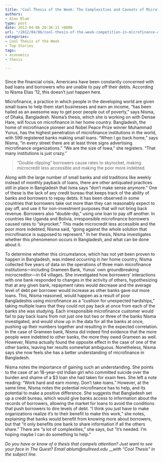 ```yaml
---
title: 'Cool Thesis of the Week: The Complexities and Caveats of Microfinance'
authors:
- Alex Blum
type: post
date: 2012-04-06 20:36:11 +0000
url: "/2012/04/06/cool-thesis-of-the-week-competition-in-microfinance-complexities-and-caveats/"
categories:
- Cool Thesis of the Week
- Top Stories
tags:
- economics
- thesis

---
```

<a href="http://www.reedquest.org/2012/04/cool-thesis-of-the-week-competition-in-microfinance-complexities-and-caveats/ctwweb/" rel="attachment wp-att-1476"><img class="alignnone size-full wp-image-1476" title="Nisma Elias" src="https://i2.wp.com/www.reedquest.org/wp-content/uploads/2012/04/ctwweb.jpg?resize=770%2C430" alt="" data-recalc-dims="1" /></a>

Since the financial crisis, Americans have been constantly concerned with bad loans and borrowers who are unable to pay off their debts. According to Nisma Elias &#8217;12, this doesn&#8217;t just happen here.

Microfinance, a practice in which people in the developing world are given small loans to help them start businesses and earn an income, “has been hailed as an awesome way to get poor people out of poverty,” says Nisma, of Dhaka, Bangladesh. Nisma&#8217;s thesis, which she is working on with Denise Hare, will focus on microfinance in her home country. Bangladesh, the home of microfinance pioneer and Nobel Peace Prize winner Muhammad Yunus, has the highest penetration of microfinance institutions in the world, with 599 registered banks making small loans. “When I go back home,” says Nisma, “in every street there are at least three signs advertising microfinance organizations.” “We are the size of Iowa,” she registers. “That many institutions is just crazy.”

> “Double-dipping” borrowers cause rates to skyrocket, making microcredit less accessible and making the poor more indebted.

Along with the large number of small banks and old traditions like weekly instead of monthly payback of loans, there are other antiquated practices still in place in Bangladesh that Isma says “don&#8217;t make sense anymore.” One of these is the lack of any credit bureau that keeps track of the ability of banks and borrowers to repay debts. It has been observed in some countries that borrowers take out more than they can reasonably expect to pay off, and use it for non-investment purposes that will not bring back revenue. Borrowers also “double-dip,” using one loan to pay off another. In countries like Uganda and Bolivia, irresponsible microfinance borrowers caused rates to “skyrocket.” This made microcredit less accessible and the poor more indebted, Nisma said, “going against the whole solution that microfinance is supposed to represent.” In her thesis, Nisma investigates whether this phenomenon occurs in Bangladesh, and what can be done about it.

To determine whether this circumstance, which has not yet been proven to happen in Bangladesh, was indeed occurring in her home country, Nisma collected five years of data on the operations of three main microfinance institutions—including Grameen Bank, Yunus&#8217; own groundbreaking microcreditor—in 64 villages. She investigated how borrowers&#8217; interactions with one bank responded to changes in the activity of others, hypothesizing that at any given bank, repayment rates would decrease and the average level of debt per borrower would increase as other banks gave out more loans. This, Nisma reasoned, would happen as a result of poor Bangladeshis using microfinance as a “cushion for unexpected hardships,” taking multiple loans that they could not pay back at once from each of the banks she was studying. Each irresponsible microfinance customer would fail to pay back loans from not just one but two or three of the banks Nisma investigated, and would show up in the data for all the banks at once, pushing up their numbers together and resulting in the expected correlation. In the case of Grameen bank, Nisma did indeed find evidence that the more people were indebted to other banks, the more they owed Grameen as well. However, Nisma actually found the opposite effect in the case of one of the other banks, leaving her results somewhat ambiguous. Nonetheless, Nisma says she now feels she has a better understanding of microfinance in Bangladesh.

Nisma notes the importance of gaining such an understanding. She points to the case of an 18-year-old Indian girl who committed suicide over the burden and shame of a $3 loan she had taken for exam fees. She left a note reading: “Work hard and earn money. Don&#8217;t take loans.” However, at the same time, Nisma notes the potential microfinance has to help, and its potential to make a positive difference. She suggests that Bangladesh set up a credit bureau, which would give banks access to information about the records of borrowers, allowing the market for loans to avoid the conditions that push borrowers to dire levels of debt. “I think you just have to make organizations realize it&#8217;s to their benefit to make this work,” she notes, explaining that banks would benefit from knowing more about borrowers, but that “it only benefits one bank to share information if all the others share.” There are “a lot of complexities,” she says, but “it&#8217;s needed. I&#8217;m hoping maybe I can do something to help.”

_Do you have or know of a thesis that compels attention? Just want to see your face in The Quest? Email &#x61;&#x62;&#x6c;&#x75;&#x6d;&#x40;<span class="oe_displaynone">null</span>&#x72;&#x65;&#x65;&#x64;&#x2e;&#x65;&#x64;&#x75;_ ___with “Cool Thesis” in the subject line._